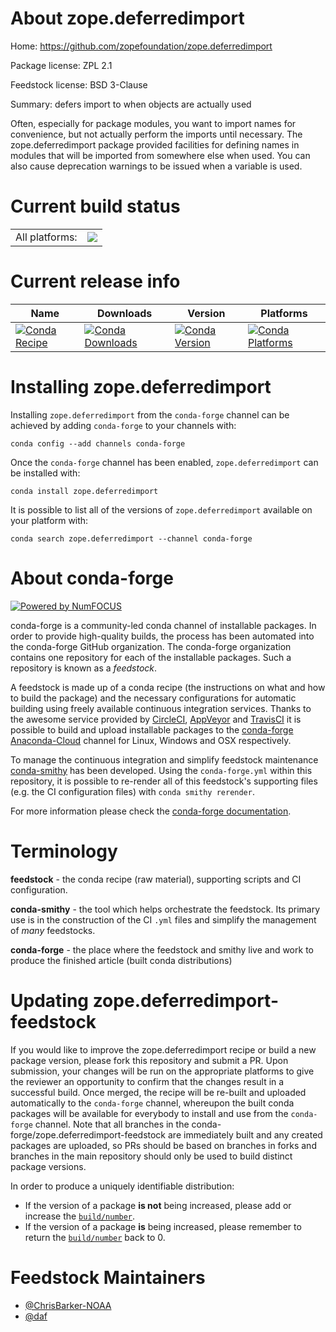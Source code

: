 About zope.deferredimport
=========================

Home: https://github.com/zopefoundation/zope.deferredimport

Package license: ZPL 2.1

Feedstock license: BSD 3-Clause

Summary: defers import to when objects are actually used

Often, especially for package modules, you want to import names for
convenience, but not actually perform the imports until necessary.
The zope.deferredimport package provided facilities for defining
names in modules that will be imported from somewhere else when
used. You can also cause deprecation warnings to be issued when a
variable is used.


Current build status
====================


<table><tr><td>All platforms:</td>
    <td>
      <a href="https://dev.azure.com/conda-forge/feedstock-builds/_build/latest?definitionId=8755&branchName=master">
        <img src="https://dev.azure.com/conda-forge/feedstock-builds/_apis/build/status/zope.deferredimport-feedstock?branchName=master">
      </a>
    </td>
  </tr>
</table>

Current release info
====================

| Name | Downloads | Version | Platforms |
| --- | --- | --- | --- |
| [![Conda Recipe](https://img.shields.io/badge/recipe-zope.deferredimport-green.svg)](https://anaconda.org/conda-forge/zope.deferredimport) | [![Conda Downloads](https://img.shields.io/conda/dn/conda-forge/zope.deferredimport.svg)](https://anaconda.org/conda-forge/zope.deferredimport) | [![Conda Version](https://img.shields.io/conda/vn/conda-forge/zope.deferredimport.svg)](https://anaconda.org/conda-forge/zope.deferredimport) | [![Conda Platforms](https://img.shields.io/conda/pn/conda-forge/zope.deferredimport.svg)](https://anaconda.org/conda-forge/zope.deferredimport) |

Installing zope.deferredimport
==============================

Installing `zope.deferredimport` from the `conda-forge` channel can be achieved by adding `conda-forge` to your channels with:

```
conda config --add channels conda-forge
```

Once the `conda-forge` channel has been enabled, `zope.deferredimport` can be installed with:

```
conda install zope.deferredimport
```

It is possible to list all of the versions of `zope.deferredimport` available on your platform with:

```
conda search zope.deferredimport --channel conda-forge
```


About conda-forge
=================

[![Powered by NumFOCUS](https://img.shields.io/badge/powered%20by-NumFOCUS-orange.svg?style=flat&colorA=E1523D&colorB=007D8A)](http://numfocus.org)

conda-forge is a community-led conda channel of installable packages.
In order to provide high-quality builds, the process has been automated into the
conda-forge GitHub organization. The conda-forge organization contains one repository
for each of the installable packages. Such a repository is known as a *feedstock*.

A feedstock is made up of a conda recipe (the instructions on what and how to build
the package) and the necessary configurations for automatic building using freely
available continuous integration services. Thanks to the awesome service provided by
[CircleCI](https://circleci.com/), [AppVeyor](https://www.appveyor.com/)
and [TravisCI](https://travis-ci.com/) it is possible to build and upload installable
packages to the [conda-forge](https://anaconda.org/conda-forge)
[Anaconda-Cloud](https://anaconda.org/) channel for Linux, Windows and OSX respectively.

To manage the continuous integration and simplify feedstock maintenance
[conda-smithy](https://github.com/conda-forge/conda-smithy) has been developed.
Using the ``conda-forge.yml`` within this repository, it is possible to re-render all of
this feedstock's supporting files (e.g. the CI configuration files) with ``conda smithy rerender``.

For more information please check the [conda-forge documentation](https://conda-forge.org/docs/).

Terminology
===========

**feedstock** - the conda recipe (raw material), supporting scripts and CI configuration.

**conda-smithy** - the tool which helps orchestrate the feedstock.
                   Its primary use is in the construction of the CI ``.yml`` files
                   and simplify the management of *many* feedstocks.

**conda-forge** - the place where the feedstock and smithy live and work to
                  produce the finished article (built conda distributions)


Updating zope.deferredimport-feedstock
======================================

If you would like to improve the zope.deferredimport recipe or build a new
package version, please fork this repository and submit a PR. Upon submission,
your changes will be run on the appropriate platforms to give the reviewer an
opportunity to confirm that the changes result in a successful build. Once
merged, the recipe will be re-built and uploaded automatically to the
`conda-forge` channel, whereupon the built conda packages will be available for
everybody to install and use from the `conda-forge` channel.
Note that all branches in the conda-forge/zope.deferredimport-feedstock are
immediately built and any created packages are uploaded, so PRs should be based
on branches in forks and branches in the main repository should only be used to
build distinct package versions.

In order to produce a uniquely identifiable distribution:
 * If the version of a package **is not** being increased, please add or increase
   the [``build/number``](https://conda.io/docs/user-guide/tasks/build-packages/define-metadata.html#build-number-and-string).
 * If the version of a package **is** being increased, please remember to return
   the [``build/number``](https://conda.io/docs/user-guide/tasks/build-packages/define-metadata.html#build-number-and-string)
   back to 0.

Feedstock Maintainers
=====================

* [@ChrisBarker-NOAA](https://github.com/ChrisBarker-NOAA/)
* [@daf](https://github.com/daf/)

